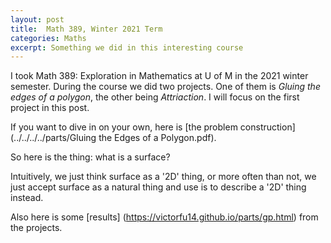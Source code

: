 ```yaml
---
layout: post
title:  Math 389, Winter 2021 Term
categories: Maths
excerpt: Something we did in this interesting course
---
```

I took Math 389: Exploration in Mathematics at U of M in the 2021 winter semester. During the course we did two projects. One of them is *Gluing the edges of a polygon*, the other being *Attriaction*. I will focus on the first project in this post.

If you want to dive in on your own, here is [the problem construction](../../../../parts/Gluing the Edges of a Polygon.pdf).

So here is the thing: what is a surface?

Intuitively, we just think surface as a '2D' thing, or more often than not, we just accept surface as a natural thing and use is to describe a '2D' thing instead.

Also here is some [results] (https://victorfu14.github.io/parts/gp.html) from the projects.

